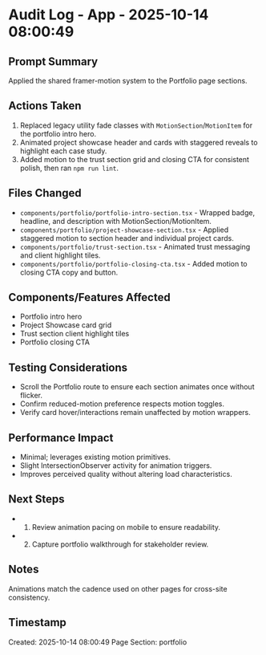 # Audit Log - App - 2025-10-14 08:00:49

## Prompt Summary

Applied the shared framer-motion system to the Portfolio page sections.

## Actions Taken

1. Replaced legacy utility fade classes with `MotionSection`/`MotionItem` for the portfolio intro hero.
2. Animated project showcase header and cards with staggered reveals to highlight each case study.
3. Added motion to the trust section grid and closing CTA for consistent polish, then ran `npm run lint`.

## Files Changed

- `components/portfolio/portfolio-intro-section.tsx` - Wrapped badge, headline, and description with MotionSection/MotionItem.
- `components/portfolio/project-showcase-section.tsx` - Applied staggered motion to section header and individual project cards.
- `components/portfolio/trust-section.tsx` - Animated trust messaging and client highlight tiles.
- `components/portfolio/portfolio-closing-cta.tsx` - Added motion to closing CTA copy and button.

## Components/Features Affected

- Portfolio intro hero
- Project Showcase card grid
- Trust section client highlight tiles
- Portfolio closing CTA

## Testing Considerations

- Scroll the Portfolio route to ensure each section animates once without flicker.
- Confirm reduced-motion preference respects motion toggles.
- Verify card hover/interactions remain unaffected by motion wrappers.

## Performance Impact

- Minimal; leverages existing motion primitives.
- Slight IntersectionObserver activity for animation triggers.
- Improves perceived quality without altering load characteristics.

## Next Steps

- 1. Review animation pacing on mobile to ensure readability.
- 2. Capture portfolio walkthrough for stakeholder review.

## Notes

Animations match the cadence used on other pages for cross-site consistency.

## Timestamp

Created: 2025-10-14 08:00:49
Page Section: portfolio
